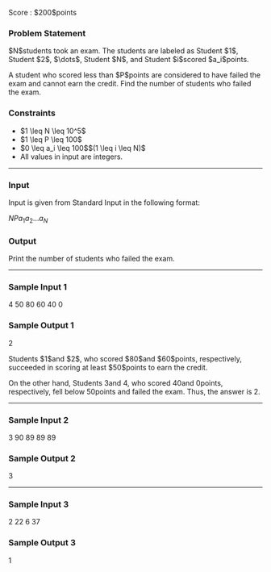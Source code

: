 
<div>

<span>

<span>

<p>
Score : $200$points
</p>

<div>

<section>

### **Problem Statement**

<p>
$N$students took an exam. The students are labeled as Student $1$, Student $2$, $\dots$, Student $N$, and Student $i$scored $a_i$points.
</p>

<p>
A student who scored less than $P$points are considered to have failed the exam and cannot earn the credit. Find the number of students who failed the exam.
</p>

</section>

</div>

<div>

<section>

### **Constraints**

<ul>

<li>
$1 \leq N \leq 10^5$
</li>

<li>
$1 \leq P \leq 100$
</li>

<li>
$0 \leq a_i \leq 100$$(1 \leq i \leq N)$
</li>

<li>
All values in input are integers.
</li>

</ul>

</section>

</div>

---

<div>

<div>

<section>

### **Input**

<p>
Input is given from Standard Input in the following format:
</p>

<div>

$N$$P$$a_1$$a_2$$\dots$$a_N$
</div>

</section>

</div>

<div>

<section>

### **Output**

<p>
Print the number of students who failed the exam.
</p>

</section>

</div>

</div>

---

<div>

<section>

### **Sample Input 1**

<div>

4 50
80 60 40 0

</div>

</section>

</div>

<div>

<section>

### **Sample Output 1**

<div>

2

</div>

<p>
Students $1$and $2$, who scored $80$and $60$points, respectively, succeeded in scoring at least $50$points to earn the credit.

On the other hand, Students $3$and $4$, who scored $40$and $0$points, respectively, fell below $50$points and failed the exam. Thus, the answer is $2$.
</p>

</section>

</div>

---

<div>

<section>

### **Sample Input 2**

<div>

3 90
89 89 89

</div>

</section>

</div>

<div>

<section>

### **Sample Output 2**

<div>

3

</div>

</section>

</div>

---

<div>

<section>

### **Sample Input 3**

<div>

2 22
6 37

</div>

</section>

</div>

<div>

<section>

### **Sample Output 3**

<div>

1

</div>

</section>

</div>

</span>

</span>

</div>
